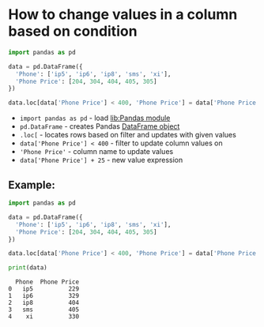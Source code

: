 # How to change values in a column based on condition

```python
import pandas as pd

data = pd.DataFrame({
  'Phone': ['ip5', 'ip6', 'ip8', 'sms', 'xi'],
  'Phone Price': [204, 304, 404, 405, 305]
})

data.loc[data['Phone Price'] < 400, 'Phone Price'] = data['Phone Price'] + 25;

```

- `import pandas as pd` - load [lib:Pandas module](/python-pandas/how-to-install-pandas)
- `pd.DataFrame` - creates Pandas [DataFrame object](https://pandas.pydata.org/docs/reference/api/pandas.DataFrame.html)
- `.loc[` - locates rows based on filter and updates with given values
- `data['Phone Price'] < 400` - filter to update column values on
- `'Phone Price'` - column name to update values
- `data['Phone Price'] + 25` - new value expression

## Example: 
```python
import pandas as pd

data = pd.DataFrame({
  'Phone': ['ip5', 'ip6', 'ip8', 'sms', 'xi'],
  'Phone Price': [204, 304, 404, 405, 305]
})

data.loc[data['Phone Price'] < 400, 'Phone Price'] = data['Phone Price']+25;

print(data)
```
```
  Phone  Phone Price
0   ip5          229
1   ip6          329
2   ip8          404
3   sms          405
4    xi          330

```


